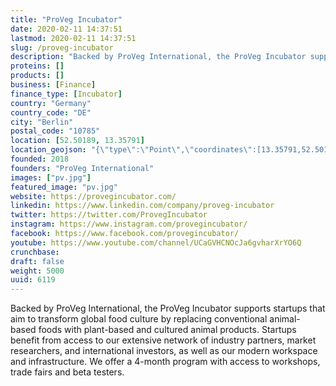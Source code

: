 ```yaml
---
title: "ProVeg Incubator"
date: 2020-02-11 14:37:51
lastmod: 2020-02-11 14:37:51
slug: /proveg-incubator
description: "Backed by ProVeg International, the ProVeg Incubator supports startups that aim to transform global food culture by replacing conventional animal-based foods with plant-based and cultured animal products. Startups benefit from access to our extensive network of industry partners, market researchers, and international investors, as well as our modern workspace and infrastructure. We offer a 4-month program with access to workshops, trade fairs and beta testers."
proteins: []
products: []
business: [Finance]
finance_type: [Incubator]
country: "Germany"
country_code: "DE"
city: "Berlin"
postal_code: "10785"
location: [52.50189, 13.35791]
location_geojson: "{\"type\":\"Point\",\"coordinates\":[13.35791,52.50189]}"
founded: 2018
founders: "ProVeg International"
images: ["pv.jpg"]
featured_image: "pv.jpg"
website: https://provegincubator.com/
linkedin: https://www.linkedin.com/company/proveg-incubator
twitter: https://twitter.com/ProvegIncubator
instagram: https://www.instagram.com/provegincubator/
facebook: https://www.facebook.com/provegincubator/
youtube: https://www.youtube.com/channel/UCaGVHCNOcJa6gvharXrYO6Q
crunchbase: 
draft: false
weight: 5000
uuid: 6119
---
```

Backed by ProVeg International, the ProVeg Incubator supports startups that aim to transform global food culture by replacing conventional animal-based foods with plant-based and cultured animal products. Startups benefit from access to our extensive network of industry partners, market researchers, and international investors, as well as our modern workspace and infrastructure. We offer a 4-month program with access to workshops, trade fairs and beta testers.
